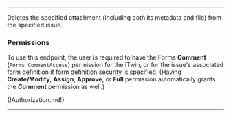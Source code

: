 ---

Deletes the specified attachment (including both its metadata and file) from the specified issue.

### Permissions

To use this endpoint, the user is required to have the Forms **Comment** (`Forms_CommentAccess`) permission for the iTwin, or for the issue's associated form definition if form definition security is specified. (Having **Create/Modify**, **Assign**, **Approve**, or **Full** permission automatically grants the **Comment** permission as well.)

{!Authorization.md!}

---